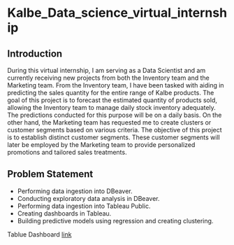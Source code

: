 # Kalbe_Data_science_virtual_internship

## Introduction
During this virtual internship, I am serving as a Data Scientist and am currently receiving new projects from both the Inventory team and the Marketing team.
From the Inventory team, I have been tasked with aiding in predicting the sales quantity for the entire range of Kalbe products. The goal of this project is to forecast the estimated quantity of products sold, allowing the Inventory team to manage daily stock inventory adequately. The predictions conducted for this purpose will be on a daily basis.
On the other hand, the Marketing team has requested me to create clusters or customer segments based on various criteria. The objective of this project is to establish distinct customer segments. These customer segments will later be employed by the Marketing team to provide personalized promotions and tailored sales treatments.


## Problem Statement
- Performing data ingestion into DBeaver.
- Conducting exploratory data analysis in DBeaver.
- Performing data ingestion into Tableau Public.
- Creating dashboards in Tableau.
- Building predictive models using regression and creating clustering.



Tablue Dashboard [link](https://public.tableau.com/views/KalbeNutritionalSalesDashboard/Dashboard1?:language=en-US&:display_count=n&:origin=viz_share_link)
